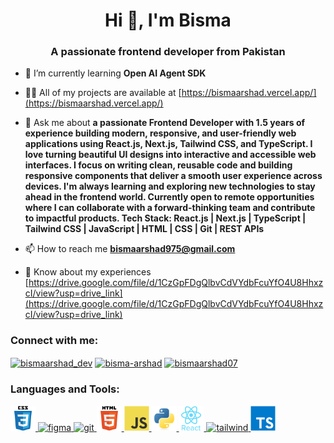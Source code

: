 
<h1 align="center">Hi 👋, I'm Bisma</h1>
<h3 align="center">A passionate frontend developer from Pakistan</h3>

- 🌱 I’m currently learning **Open AI Agent SDK**

- 👨‍💻 All of my projects are available at [https://bismaarshad.vercel.app/](https://bismaarshad.vercel.app/)

- 💬 Ask me about **a passionate Frontend Developer with 1.5 years of experience building modern, responsive, and user-friendly web applications using React.js, Next.js, Tailwind CSS, and TypeScript. I love turning beautiful UI designs into interactive and accessible web interfaces. I focus on writing clean, reusable code and building responsive components that deliver a smooth user experience across devices. I'm always learning and exploring new technologies to stay ahead in the frontend world. Currently open to remote opportunities where I can collaborate with a forward-thinking team and contribute to impactful products. Tech Stack: React.js | Next.js | TypeScript | Tailwind CSS | JavaScript | HTML | CSS | Git | REST APIs**

- 📫 How to reach me **bismaarshad975@gmail.com**

- 📄 Know about my experiences [https://drive.google.com/file/d/1CzGpFDgQlbvCdVYdbFcuYfO4U8HhxzcI/view?usp=drive_link](https://drive.google.com/file/d/1CzGpFDgQlbvCdVYdbFcuYfO4U8HhxzcI/view?usp=drive_link)

<h3 align="left">Connect with me:</h3>
<p align="left">
<a href="https://twitter.com/bismaarshad_dev" target="blank"><img align="center" src="https://raw.githubusercontent.com/rahuldkjain/github-profile-readme-generator/master/src/images/icons/Social/twitter.svg" alt="bismaarshad_dev" height="30" width="40" /></a>
<a href="https://linkedin.com/in/bisma-arshad" target="blank"><img align="center" src="https://raw.githubusercontent.com/rahuldkjain/github-profile-readme-generator/master/src/images/icons/Social/linked-in-alt.svg" alt="bisma-arshad" height="30" width="40" /></a>
<a href="https://instagram.com/bismaarshad07" target="blank"><img align="center" src="https://raw.githubusercontent.com/rahuldkjain/github-profile-readme-generator/master/src/images/icons/Social/instagram.svg" alt="bismaarshad07" height="30" width="40" /></a>
</p>

<h3 align="left">Languages and Tools:</h3>
<p align="left"> <a href="https://www.w3schools.com/css/" target="_blank" rel="noreferrer"> <img src="https://raw.githubusercontent.com/devicons/devicon/master/icons/css3/css3-original-wordmark.svg" alt="css3" width="40" height="40"/> </a> <a href="https://www.figma.com/" target="_blank" rel="noreferrer"> <img src="https://www.vectorlogo.zone/logos/figma/figma-icon.svg" alt="figma" width="40" height="40"/> </a> <a href="https://git-scm.com/" target="_blank" rel="noreferrer"> <img src="https://www.vectorlogo.zone/logos/git-scm/git-scm-icon.svg" alt="git" width="40" height="40"/> </a> <a href="https://www.w3.org/html/" target="_blank" rel="noreferrer"> <img src="https://raw.githubusercontent.com/devicons/devicon/master/icons/html5/html5-original-wordmark.svg" alt="html5" width="40" height="40"/> </a> <a href="https://developer.mozilla.org/en-US/docs/Web/JavaScript" target="_blank" rel="noreferrer"> <img src="https://raw.githubusercontent.com/devicons/devicon/master/icons/javascript/javascript-original.svg" alt="javascript" width="40" height="40"/> </a> <a href="https://www.python.org" target="_blank" rel="noreferrer"> <img src="https://raw.githubusercontent.com/devicons/devicon/master/icons/python/python-original.svg" alt="python" width="40" height="40"/> </a> <a href="https://reactjs.org/" target="_blank" rel="noreferrer"> <img src="https://raw.githubusercontent.com/devicons/devicon/master/icons/react/react-original-wordmark.svg" alt="react" width="40" height="40"/> </a> <a href="https://tailwindcss.com/" target="_blank" rel="noreferrer"> <img src="https://www.vectorlogo.zone/logos/tailwindcss/tailwindcss-icon.svg" alt="tailwind" width="40" height="40"/> </a> <a href="https://www.typescriptlang.org/" target="_blank" rel="noreferrer"> <img src="https://raw.githubusercontent.com/devicons/devicon/master/icons/typescript/typescript-original.svg" alt="typescript" width="40" height="40"/> </a> </p>
